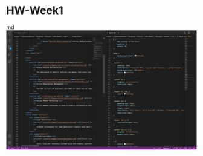 # HW-Week1
md
![alt text](https://github.com/chancevaughn/HW-Week1/blob/main/Assets/Screen%20Shot%202021-02-05%20at%208.49.56%20PM.png)